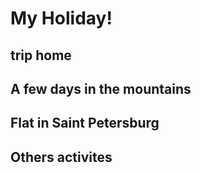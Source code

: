 # My Holiday!

## trip home

## A few days in the mountains

## Flat in Saint Petersburg

## Others activites